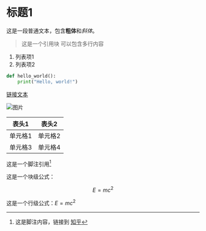 # 标题1

这是一段普通文本，包含**粗体**和*斜体*。

> 这是一个引用块
> 可以包含多行内容

1. 列表项1
2. 列表项2


```python
def hello_world():
    print("Hello, world!")
```

[链接文本](http://example.com)

![图片](https://www.iana.org/_img/2025.01/iana-logo-header.svg)

| 表头1   | 表头2   |
| ------- | ------- |
| 单元格1 | 单元格2 |
| 单元格3 | 单元格4 |

这是一个脚注引用[^1]

这是一个块级公式：

$$
E=mc^2
$$

这是一个行级公式：$E=mc^2$

[^1]: 这是脚注内容，链接到 [知乎](https://www.zhihu.com)
